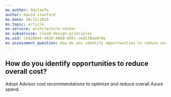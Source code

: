 ```yaml
---
ms.author: dastanfo
author: david-stanford
ms.date: 10/11/2019
ms.topic: article
ms.service: architecture-center
ms.subservice: cloud-design-principles
ms.uid: cb4280e5-d43d-40b0-8d5c-c6d230ae078e
ms.assessment_question: How do you identify opportunities to reduce overall cost?
---
```

## How do you identify opportunities to reduce overall cost?


Adopt Advisor cost recommendations to optimize and reduce overall Azure spend.